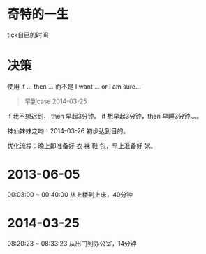 # 奇特的一生

  tick自已的时间

# 决策

  使用 if ... then ...
  而不是 I want ...  or  I am sure... 

  > 早到case 2014-03-25

  if 我不想迟到， then 早起3分钟。
  if 想早起3分钟，then 早睡3分钟。。。

  神仙妹妹之吻：2014-03-26 初步达到目的。

  优化流程：晚上即准备好 衣 袜 鞋 包，早上准备好 粥。

# 2013-06-05
  00:03:00 ~ 00:40:00 从上楼到上床，40分钟

# 2014-03-25
  08:20:23 ~ 08:33:23 从出门到办公室，14分钟


